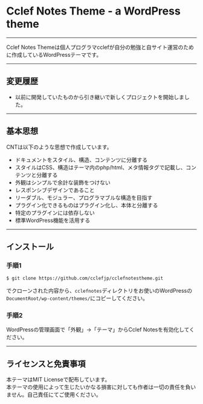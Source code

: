 # Cclef Notes Theme - a WordPress theme

---

Cclef Notes Themeは個人プログラマcclefが自分の勉強と自サイト運営のために作成しているWordPressテーマです。  


---

## 変更履歴

* 以前に開発していたものから引き継いで新しくプロジェクトを開始しました。

---

## 基本思想

CNTは以下のような思想で作成しています。

* ドキュメントをスタイル、構造、コンテンツに分離する
* スタイルはCSS、構造はテーマ内のphp/html、メタ情報タグで記載し、コンテンツと分離する
* 外観はシンプルで余計な装飾をつけない
* レスポンシブデザインであること
* リーダブル、モジュラー、プログラマブルな構造を目指す
* プラグイン化できるものはプラグイン化し、本体と分離する
* 特定のプラグインには依存しない
* 標準WordPress機能を活用する

---

## インストール

### 手順1

```sh
$ git clone https://github.com/cclefjp/cclefnotestheme.git
```
でクローンされた内容から、`cclefnotes`ディレクトリをお使いのWordPressの`DocumentRoot/wp-content/themes/`にコピーしてください。

### 手順2
WordPressの管理画面で「外観」→「テーマ」からCclef Notesを有効化してください。

---

## ライセンスと免責事項

本テーマはMIT Licenseで配布しています。  
本テーマの使用によって生じたいかなる損害に対しても作者は一切の責任を負いません。自己責任にてご使用ください。
